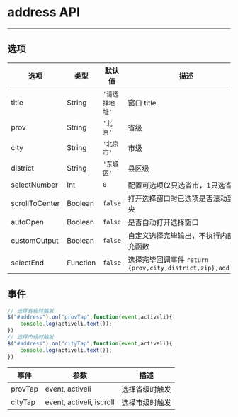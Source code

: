 # address API
---

## 选项

选项 | 类型 | 默认值 | 描述
--- | ---- | ------- | -----------
title | String | `'请选择地址'` | 窗口 title
prov | String | `'北京'` | 省级
city | String | `'北京市'` | 市级
district | String | `'东城区'` | 县区级
selectNumber | Int | `0` | 配置可选项(2只选省市，1只选省)
scrollToCenter | Boolean |  `false` | 打开选择窗口时已选项是否滚动到中央
autoOpen | Boolean |  `false` | 是否自动打开选择窗口
customOutput | Boolean |  `false` | 自定义选择完毕输出，不执行内部填充函数
selectEnd | Function|  `false` | 选择完毕回调事件 `return {prov,city,district,zip},address`
## 事件


```javascript
// 选择省级时触发
$("#address").on("provTap",function(event,activeli){
    console.log(activeli.text());
})
// 选择市级时触发
$("#address").on("cityTap",function(event,activeli){
    console.log(activeli.text());
})
```

事件          | 参数 | 描述
------------ | -------- | -----------
provTap| event, activeli | 选择省级时触发
cityTap| event, activeli, iscroll | 选择市级时触发

